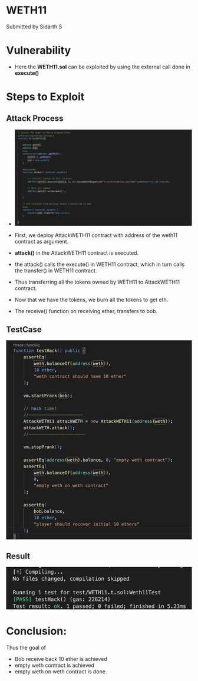 # WETH11
Submitted by Sidarth S


# Vulnerability
- Here the **WETH11.sol** can be exploited by using the external call done in **execute()**


# Steps to Exploit

## Attack Process
- ![AttackWETH11.sol](AttackWETH11.png)

- First, we deploy AttackWETH11 contract with address of the weth11 contract as argument.
- **attack()** in the AttackWETH11 contract is executed.
- the attack() calls the execute() in WETH11 contract, which in turn calls the transfer() in WETH11 contract.
- Thus transferring all the tokens owned by WETH11 to AttackWETH11 contract.
- Now that we have the tokens, we burn all the tokens to get eth.
- The receive() function on receiving ether, transfers to bob.

## TestCase
![WETH11.t.sol](WETH11.t.png)

## Result
![result](result.png)

# Conclusion:
Thus the goal of
- Bob receive back 10 ether is achieved
- empty weth contract is achieved
- empty weth on weth contract is done

